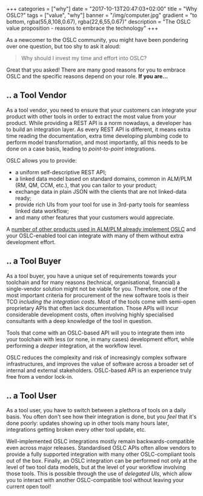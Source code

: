 +++
categories = ["why"]
date = "2017-10-13T20:47:03+02:00"
title = "Why OSLC?"
tags = ["value", "why"]
banner = "/img/computer.jpg"
gradient = "to bottom, rgba(55,8,108,0.67), rgba(22,6,55,0.67)"
description = "The OSLC value proposition - reasons to embrace the technology"
+++

As a newcomer to the OSLC community, you might have been pondering over one question, but too shy to ask it aloud:

> Why should I invest my time and effort into OSLC?

Great that you asked! There are many good reasons for you to embrace OSLC and the specific reasons depend on your role. **If you are...**

## .. a Tool Vendor

As a tool vendor, you need to ensure that your customers can integrate your product with other tools in order to extract the most value from your product. While providing a REST API is a norm nowadays, a developer has to build an integration layer. As every REST API is different, it means extra time reading the documentation, extra time developing plumbing code to perform model transformation, and most importantly, all this needs to be done on a case basis, leading to _point-to-point_ integrations.

OSLC allows you to provide:

- a uniform self-descriptive REST API;
- a linked data model based on standard domains, common in ALM/PLM (RM, QM, CCM, etc.), that you can tailor to your product;
- exchange data in plain JSON with the clients that are not linked-data ready;
- provide rich UIs from your tool for use in 3rd-party tools for seamless linked data workflow;
- and many other features that your customers would appreciate.

A [number of other products used in ALM/PLM already implement OSLC](http://open-services.net/software/) and your OSLC-enabled tool can integrate with many of them without extra development effort.

## ..  a Tool Buyer

As a tool buyer, you have a unique set of requirements towards your toolchain and for many reasons (technical, organisational, financial) a single-vendor solution might not be viable for you. Therefore, one of the most important criteria for procurement of the new software tools is their TCO _including the integration costs_. Most of the tools come with semi-open proprietary APIs that often lack documentation. Those APIs will incur considerable development costs, often involving highly specialised consultants with a deep knowledge of the tool in question.

Tools that come with an OSLC-based API will you to integrate them into your toolchain with less (or none, in many cases) development effort, while performing a _deeper_ integration, at the workflow level.

OSLC reduces the complexity and risk of increasingly complex software infrastructures, and improves the value of software across a broader set of internal and external stakeholders. OSLC-based API is an experience truly free from a vendor lock-in.

## .. a Tool User

As a tool user, you have to switch between a plethora of tools on a daily basis. You often don't see how their integration is done, but you _feel_ that it's done poorly: updates showing up in other tools many hours later, integrations getting broken every other tool update, etc.

Well-implemented OSLC integrations mostly remain backwards-compatible even across major releases. Standardised OSLC APIs often allow vendors to provide a fully supported integration with many other OSLC-compliant tools out of the box. Finally, an OSLC integration can be performed not only at the level of two tool data models, but at the level of your workflow involving those tools. This is possible through the use of _delegated UIs_, which allow you to interact with another OSLC-compatible tool without leaving your current open tool!
